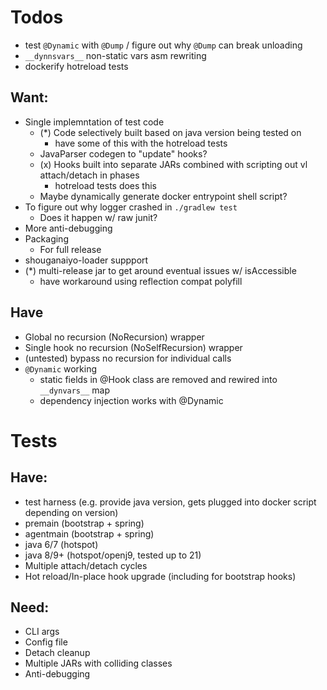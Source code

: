 # Todos

* test `@Dynamic` with `@Dump` / figure out why `@Dump` can break unloading
* `__dynnsvars__` non-static vars asm rewriting
* dockerify hotreload tests

## Want:

* Single implemntation of test code
    * (*) Code selectively built based on java version being tested on
        * have some of this with the hotreload tests
    * JavaParser codegen to "update" hooks?
    * (x) Hooks built into separate JARs combined with scripting out vl attach/detach in phases
        * hotreload tests does this
    * Maybe dynamically generate docker entrypoint shell script?
* To figure out why logger crashed in `./gradlew test`
    * Does it happen w/ raw junit?
* More anti-debugging
* Packaging
    * For full release
* shouganaiyo-loader suppport
* (*) multi-release jar to get around eventual issues w/ isAccessible
    * have workaround using reflection compat polyfill


## Have

* Global no recursion (NoRecursion) wrapper
* Single hook no recursion (NoSelfRecursion) wrapper
* (untested) bypass no recursion for individual calls
* `@Dynamic` working
    * static fields in @Hook class are removed and rewired into `__dynvars__` map
    * dependency injection works with @Dynamic

# Tests

## Have:

* test harness (e.g. provide java version, gets plugged into docker script depending on version)
* premain (bootstrap + spring)
* agentmain (bootstrap + spring)
* java 6/7 (hotspot)
* java 8/9+ (hotspot/openj9, tested up to 21)
* Multiple attach/detach cycles
* Hot reload/In-place hook upgrade (including for bootstrap hooks)

## Need:

* CLI args
* Config file
* Detach cleanup
* Multiple JARs with colliding classes
* Anti-debugging

